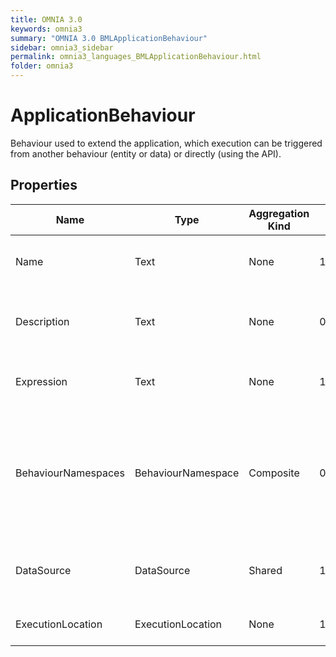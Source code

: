 ```yaml
---
title: OMNIA 3.0
keywords: omnia3
summary: "OMNIA 3.0 BMLApplicationBehaviour"
sidebar: omnia3_sidebar
permalink: omnia3_languages_BMLApplicationBehaviour.html
folder: omnia3
---
```


# ApplicationBehaviour
Behaviour used to extend the application, which execution can be triggered from another behaviour (entity or data) or directly (using the API).
## Properties

| Name | Type | Aggregation Kind | Multiplicity | Description |
| --------- | --------- | --------- | --------- | --------- |
| Name | Text | None | 1..* | The name of the entity (unique identifier). |
| Description | Text | None | 0..* | The textual explanation of the entities' purpose. |
| Expression | Text | None | 1..* | The C# code that will be executed. |
| BehaviourNamespaces | BehaviourNamespace | Composite | 0..2147483647 | A collection of entries representing the coding namespaces to be included (as usings) on code generated. |
| DataSource | DataSource | Shared | 1..* | The Data Source where the behaviour is executed. |
| ExecutionLocation | ExecutionLocation | None | 1..* | The location where is executed. |

